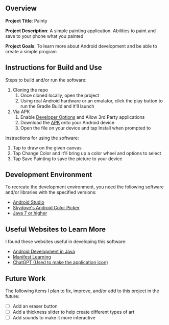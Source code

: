 ## Overview

**Project Title**: Painty

**Project Description**: A simple painting application. Abilities to paint and save to your phone what you painted

**Project Goals**: To learn more about Android development and be able to create a simple program

## Instructions for Build and Use

Steps to build and/or run the software:

1. Cloning the repo
   1. Once cloned locally, open the project
   2. Using real Android hardware or an emulator, click the play button to run the Gradle Build and it'll launch
2. Via APK
   1. Enable [Developer Options](https://developer.android.com/studio/debug/dev-options) and Allow 3rd Party applications
   2. Download the [APK](https://github.com/jrgauntjr/Painty/blob/master/painty-1-0.apk) onto your Android device
   3. Open the file on your device and tap Install when prompted to

Instructions for using the software:

1. Tap to draw on the given canvas
2. Tap Change Color and it'll bring up a color wheel and options to select
3. Tap Save Painting to save the picture to your device

## Development Environment 

To recreate the development environment, you need the following software and/or libraries with the specified versions:

* [Android Studio](https://developer.android.com/studio)
* [Skydove's Android Color Picker](https://github.com/skydoves/ColorPickerView)
* [Java 7 or higher](https://www.java.com/en/)

## Useful Websites to Learn More

I found these websites useful in developing this software:

* [Android Development in Java](https://www.youtube.com/playlist?list=PL_c9BZzLwBRJLm0QETVj_XcN4jRsV4LkR)
* [Manifest Learning](https://developer.android.com/reference/android/Manifest.permission#WRITE_EXTERNAL_STORAGE)
* [ChatGPT (Used to make the application icon)](https://chatgpt.com/)

## Future Work

The following items I plan to fix, improve, and/or add to this project in the future:

* [ ] Add an eraser button
* [ ] Add a thickness slider to help create different types of art
* [ ] Add sounds to make it more interactive 
